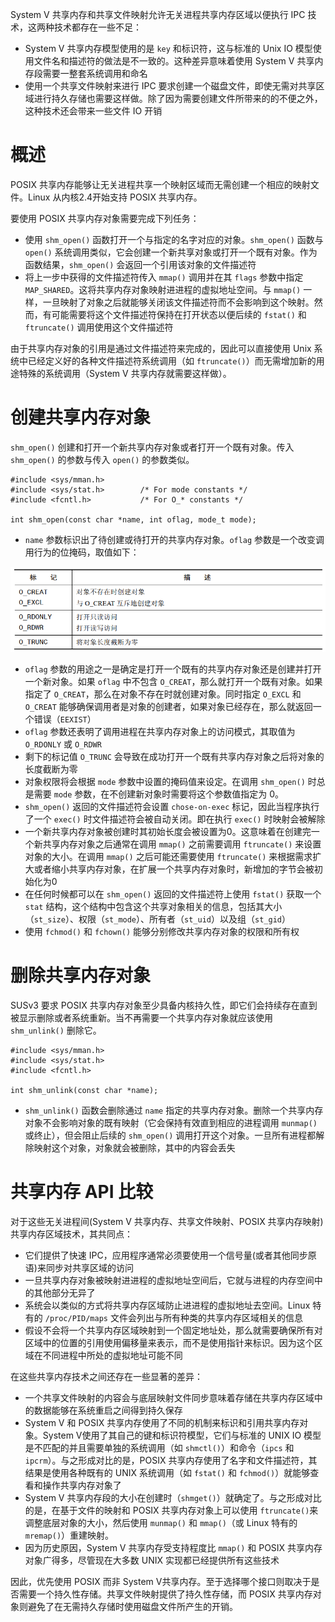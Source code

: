 System V 共享内存和共享文件映射允许无关进程共享内存区域以便执行 IPC 技术，这两种技术都存在一些不足：

- System V 共享内存模型使用的是 `key` 和标识符，这与标准的 Unix IO 模型使用文件名和描述符的做法是不一致的。这种差异意味着使用 System V 共享内存段需要一整套系统调用和命名
- 使用一个共享文件映射来进行 IPC 要求创建一个磁盘文件，即使无需对共享区域进行持久存储也需要这样做。除了因为需要创建文件所带来的的不便之外，这种技术还会带来一些文件 IO 开销

# 概述

POSIX 共享内存能够让无关进程共享一个映射区域而无需创建一个相应的映射文件。Linux 从内核2.4开始支持 POSIX 共享内存。

要使用 POSIX 共享内存对象需要完成下列任务：

- 使用 `shm_open()` 函数打开一个与指定的名字对应的对象。`shm_open()` 函数与 `open()` 系统调用类似，它会创建一个新共享对象或打开一个既有对象。作为函数结果，`shm_open()` 会返回一个引用该对象的文件描述符
- 将上一步中获得的文件描述符传入 `mmap()` 调用并在其 `flags` 参数中指定 `MAP_SHARED`。这将共享内存对象映射进进程的虚拟地址空间。与 `mmap()` 一样，一旦映射了对象之后就能够关闭该文件描述符而不会影响到这个映射。然而，有可能需要将这个文件描述符保持在打开状态以便后续的 `fstat()` 和 `ftruncate()` 调用使用这个文件描述符

由于共享内存对象的引用是通过文件描述符来完成的，因此可以直接使用 Unix 系统中已经定义好的各种文件描述符系统调用（如 `ftruncate()`）而无需增加新的用途特殊的系统调用（System V 共享内存就需要这样做）。

# 创建共享内存对象

`shm_open()` 创建和打开一个新共享内存对象或者打开一个既有对象。传入 `shm_open()` 的参数与传入 `open()` 的参数类似。

```
#include <sys/mman.h>
#include <sys/stat.h>        /* For mode constants */
#include <fcntl.h>           /* For O_* constants */

int shm_open(const char *name, int oflag, mode_t mode);
```

- `name` 参数标识出了待创建或待打开的共享内存对象。`oflag` 参数是一个改变调用行为的位掩码，取值如下：

![](./img/oflag.png)

- `oflag` 参数的用途之一是确定是打开一个既有的共享内存对象还是创建并打开一个新对象。如果 `oflag` 中不包含 `O_CREAT`，那么就打开一个既有对象。如果指定了 `O_CREAT`，那么在对象不存在时就创建对象。同时指定 `O_EXCL` 和 `O_CREAT` 能够确保调用者是对象的创建者，如果对象已经存在，那么就返回一个错误（`EEXIST`）
- `oflag` 参数还表明了调用进程在共享内存对象上的访问模式，其取值为 `O_RDONLY` 或 `O_RDWR`
- 剩下的标记值 `O_TRUNC` 会导致在成功打开一个既有共享内存对象之后将对象的长度截断为零
- 对象权限将会根据 `mode` 参数中设置的掩码值来设定。在调用 `shm_open()` 时总是需要 `mode` 参数，在不创建新对象时需要将这个参数值指定为 0。
- `shm_open()` 返回的文件描述符会设置 `chose-on-exec` 标记，因此当程序执行了一个 `exec()` 时文件描述符会被自动关闭。即在执行 `exec()` 时映射会被解除
- 一个新共享内存对象被创建时其初始长度会被设置为0。这意味着在创建完一个新共享内存对象之后通常在调用 `mmap()` 之前需要调用 `ftruncate()` 来设置对象的大小。在调用 `mmap()` 之后可能还需要使用 `ftruncate()` 来根据需求扩大或者缩小共享内存对象，在扩展一个共享内存对象时，新增加的字节会被初始化为0
- 在任何时候都可以在 `shm_open()` 返回的文件描述符上使用 `fstat()` 获取一个 `stat` 结构，这个结构中包含这个共享对象相关的信息，包括其大小（`st_size`）、权限（`st_mode`）、所有者（`st_uid`）以及组（`st_gid`）
- 使用 `fchmod()` 和 `fchown()` 能够分别修改共享内存对象的权限和所有权

# 删除共享内存对象

SUSv3 要求 POSIX 共享内存对象至少具备内核持久性，即它们会持续存在直到被显示删除或者系统重新。当不再需要一个共享内存对象就应该使用 `shm_unlink()` 删除它。

```
#include <sys/mman.h>
#include <sys/stat.h>
#include <fcntl.h>

int shm_unlink(const char *name);
```

- `shm_unlink()` 函数会删除通过 `name` 指定的共享内存对象。删除一个共享内存对象不会影响对象的既有映射（它会保持有效直到相应的进程调用 `munmap()`或终止），但会阻止后续的 `shm_open()` 调用打开这个对象。一旦所有进程都解除映射这个对象，对象就会被删除，其中的内容会丢失

# 共享内存 API 比较

对于这些无关进程间(System V 共享内存、共享文件映射、POSIX 共享内存映射)共享内存区域技术，其共同点：

- 它们提供了快速 IPC，应用程序通常必须要使用一个信号量(或者其他同步原语)来同步对共享区域的访问
- 一旦共享内存对象被映射进进程的虚拟地址空间后，它就与进程的内存空间中的其他部分无异了
- 系统会以类似的方式将共享内存区域防止进进程的虚拟地址去空间。Linux 特有的 `/proc/PID/maps` 文件会列出与所有种类的共享内存区域相关的信息
- 假设不会将一个共享内存区域映射到一个固定地址处，那么就需要确保所有对区域中的位置的引用使用偏移量来表示，而不是使用指针来标识。因为这个区域在不同进程中所处的虚拟地址可能不同

在这些共享内存技术之间还存在一些显著的差异：

- 一个共享文件映射的内容会与底层映射文件同步意味着存储在共享内存区域中的数据能够在系统重启之间得到持久保存
- System V 和 POSIX 共享内存使用了不同的机制来标识和引用共享内存对象。System V使用了其自己的键和标识符模型，它们与标准的 UNIX IO 模型是不匹配的并且需要单独的系统调用（如 `shmctl()`）和命令（`ipcs` 和 `ipcrm`）。与之形成对比的是，POSIX 共享内存使用了名字和文件描述符，其结果是使用各种既有的 UNIX 系统调用（如 `fstat()` 和 `fchmod()`）就能够查看和操作共享内存对象了
- System V 共享内存段的大小在创建时（`shmget()`）就确定了。与之形成对比的是，在基于文件的映射和 POSIX 共享内存对象上可以使用 `ftruncate()`来调整底层对象的大小，然后使用 `munmap()` 和 `mmap()`（或 Linux 特有的 `mremap()`）重建映射。
- 因为历史原因，System V 共享内存受支持程度比 `mmap()` 和 POSIX 共享内存对象广得多，尽管现在大多数 UNIX 实现都已经提供所有这些技术

因此，优先使用 POSIX 而非 System V共享内存。至于选择哪个接口则取决于是否需要一个持久性存储。共享文件映射提供了持久性存储，而 POSIX 共享内存对象则避免了在无需持久存储时使用磁盘文件所产生的开销。



























